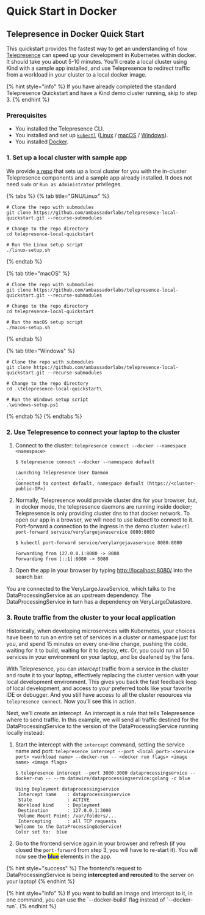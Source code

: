 # Quick Start in Docker

## Telepresence in Docker Quick Start <a href="#telepresence-in-docker-quick-start" id="telepresence-in-docker-quick-start"></a>

This quickstart provides the fastest way to get an understanding of how [Telepresence](https://www.getambassador.io/products/telepresence) can speed up your development in Kubernetes within docker. It should take you about 5-10 minutes. You'll create a local cluster using Kind with a sample app installed, and use Telepresence to redirect traffic from a workload in your cluster to a local docker image.

{% hint style="info" %}
If you have already completed the standard Telepresence Quickstart and have a Kind demo cluster running, skip to step 3.
{% endhint %}

### Prerequisites

* You installed the Telepresence CLI.
* You installed and set up [`kubectl`](https://kubernetes.io/docs/tasks/tools/install-kubectl/) ([Linux](https://kubernetes.io/docs/tasks/tools/install-kubectl-linux/#verify-kubectl-configuration) / [macOS](https://kubernetes.io/docs/tasks/tools/install-kubectl-macos/#verify-kubectl-configuration) / [Windows](https://kubernetes.io/docs/tasks/tools/install-kubectl-windows/#verify-kubectl-configuration)).
* You installed [Docker](https://docs.docker.com/get-docker/).

### 1. Set up a local cluster with sample app

We provide [a repo](https://github.com/ambassadorlabs/telepresence-local-quickstart) that sets up a local cluster for you with the in-cluster Telepresence components and a sample app already installed. It does not need `sudo` or `Run as Administrator` privileges.

{% tabs %}
{% tab title="GNU/Linux" %}
```
# Clone the repo with submodules
git clone https://github.com/ambassadorlabs/telepresence-local-quickstart.git --recurse-submodules

# Change to the repo directory
cd telepresence-local-quickstart

# Run the Linux setup script
./linux-setup.sh
```
{% endtab %}

{% tab title="macOS" %}
```
# Clone the repo with submodules
git clone https://github.com/ambassadorlabs/telepresence-local-quickstart.git --recurse-submodules

# Change to the repo directory
cd telepresence-local-quickstart

# Run the macOS setup script
./macos-setup.sh
```
{% endtab %}

{% tab title="Windows" %}
```
# Clone the repo with submodules
git clone https://github.com/ambassadorlabs/telepresence-local-quickstart.git --recurse-submodules

# Change to the repo directory
cd .\telepresence-local-quickstart\

# Run the Windows setup script
.\windows-setup.ps1
```
{% endtab %}
{% endtabs %}

### 2. Use Telepresence to connect your laptop to the cluster

1.  Connect to the cluster: `telepresence connect --docker --namespace <namespace>`

    ```
    $ telepresence connect --docker --namespace default

    Launching Telepresence User Daemon
    ...
    Connected to context default, namespace default (https://<cluster-public-IP>)
    ```
2.  Normally, Telepresence would provide cluster dns for your browser, but, in docker mode, the telepresence daemons are running inside docker; Telepresence is only providing cluster dns to that docker network. To open our app in a browser, we will need to use kubectl to connect to it. Port-forward a connection to the ingress in the demo cluster: `kubectl port-forward service/verylargejavaservice 8080:8080`

    ```
    $ kubectl port-forward service/verylargejavaservice 8080:8080

    Forwarding from 127.0.0.1:8080 -> 8080
    Forwarding from [::1]:8080 -> 8080
    ```
3. Open the app in your browser by typing [http://localhost:8080/](http://localhost:8080/) into the search bar.

You are connected to the VeryLargeJavaService, which talks to the DataProcessingService as an upstream dependency. The DataProcessingService in turn has a dependency on VeryLargeDatastore.

### 3. Route traffic from the cluster to your local application

Historically, when developing microservices with Kubernetes, your choices have been to run an entire set of services in a cluster or namespace just for you, and spend 15 minutes on every one-line change, pushing the code, waiting for it to build, waiting for it to deploy, etc. Or, you could run all 50 services in your environment on your laptop, and be deafened by the fans.

With Telepresence, you can _intercept_ traffic from a service in the cluster and route it to your laptop, effectively replacing the cluster version with your local development environment. This gives you back the fast feedback loop of local development, and access to your preferred tools like your favorite IDE or debugger. And you still have access to all the cluster resources via `telepresence connect`. Now you'll see this in action.

Next, we’ll create an intercept. An intercept is a rule that tells Telepresence where to send traffic. In this example, we will send all traffic destined for the DataProcessingService to the version of the DataProcessingService running locally instead:

1.  Start the intercept with the `intercept` command, setting the service name and port: `telepresence intercept --port <local port>:<service port> <workload name> --docker-run -- <docker run flags> <image name> <image flags>`

    ```
    $ telepresence intercept --port 3000:3000 dataprocessingservice --docker-run -- --rm datawire/dataprocessingservice:golang -c blue

    Using Deployment dataprocessingservice
     Intercept name    : dataprocessingservice
     State             : ACTIVE
     Workload kind     : Deployment
     Destination       : 127.0.0.1:3000
     Volume Mount Point: /var/folders/...
     Intercepting      : all TCP requests
    Welcome to the DataProcessingGoService!
    Color set to:  blue
    ```
2. Go to the frontend service again in your browser and refresh (if you closed the `port-forward` from step 3, you will have to re-start it). You will now see the <mark style="color:blue;">**blue**</mark> elements in the app.

{% hint style="success" %}
The frontend’s request to DataProcessingService is being **intercepted and rerouted** to the server on your laptop!&#x20;
{% endhint %}

{% hint style="info" %}
If you want to build an image and intercept to it, in one command, you can use the \`--docker-build\` flag instead of \`--docker-run\`.
{% endhint %}
